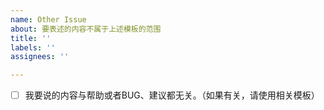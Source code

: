 ```yaml
---
name: Other Issue
about: 要表述的内容不属于上述模板的范围
title: ''
labels: ''
assignees: ''

---
```


<!-- 如果您删除此模版，我们可能会在不进行调查的情况下关闭您的 Issue。 -->

<!-- Change [ ] to [x] to select (将 [ ] 换成 [x] 来选择) -->

- [ ] 我要说的内容与帮助或者BUG、建议都无关。（如果有关，请使用相关模板）
